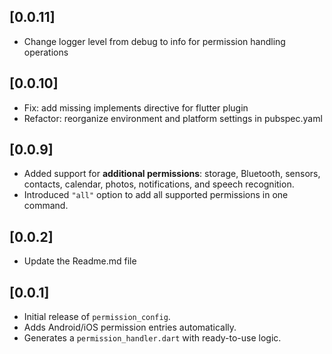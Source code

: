 ## [0.0.11]

- Change logger level from debug to info for permission handling operations

## [0.0.10]

- Fix: add missing implements directive for flutter plugin
- Refactor: reorganize environment and platform settings in pubspec.yaml

## [0.0.9]

- Added support for **additional permissions**: storage, Bluetooth, sensors, contacts, calendar, photos, notifications, and speech recognition.
- Introduced `"all"` option to add all supported permissions in one command.

## [0.0.2]

- Update the Readme.md file

## [0.0.1]

- Initial release of `permission_config`.
- Adds Android/iOS permission entries automatically.
- Generates a `permission_handler.dart` with ready-to-use logic.

